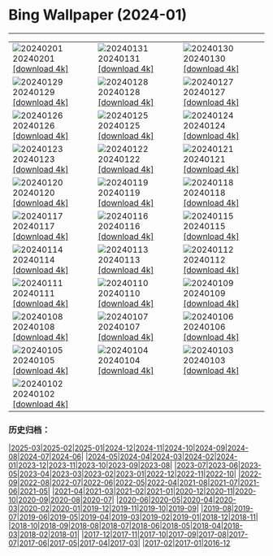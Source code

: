 # Bing Wallpaper (2024-01)
**************

<table><tr><td><img src="https://www.bing.com/th?id=OHR.ZebraMother_EN-GB8255598898_1920x1080.jpg" alt="20240201"> 20240201 <a href="https://www.bing.com/th?id=OHR.ZebraMother_EN-GB8255598898_UHD.jpg">[download 4k]</a></td><td><img src="https://www.bing.com/th?id=OHR.AlbaceteSpain_EN-GB4279721479_1920x1080.jpg" alt="20240131"> 20240131 <a href="https://www.bing.com/th?id=OHR.AlbaceteSpain_EN-GB4279721479_UHD.jpg">[download 4k]</a></td><td><img src="https://www.bing.com/th?id=OHR.GollingerFalls_EN-GB7103601086_1920x1080.jpg" alt="20240130"> 20240130 <a href="https://www.bing.com/th?id=OHR.GollingerFalls_EN-GB7103601086_UHD.jpg">[download 4k]</a></td></tr><tr><td><img src="https://www.bing.com/th?id=OHR.ChannelOutback_EN-GB6512449937_1920x1080.jpg" alt="20240129"> 20240129 <a href="https://www.bing.com/th?id=OHR.ChannelOutback_EN-GB6512449937_UHD.jpg">[download 4k]</a></td><td><img src="https://www.bing.com/th?id=OHR.WinterCarnival_EN-GB6178646232_1920x1080.jpg" alt="20240128"> 20240128 <a href="https://www.bing.com/th?id=OHR.WinterCarnival_EN-GB6178646232_UHD.jpg">[download 4k]</a></td><td><img src="https://www.bing.com/th?id=OHR.EurasianBlueTitUK_EN-GB5165508087_1920x1080.jpg" alt="20240127"> 20240127 <a href="https://www.bing.com/th?id=OHR.EurasianBlueTitUK_EN-GB5165508087_UHD.jpg">[download 4k]</a></td></tr><tr><td><img src="https://www.bing.com/th?id=OHR.BurnsNightAlloway_EN-GB4165452223_1920x1080.jpg" alt="20240126"> 20240126 <a href="https://www.bing.com/th?id=OHR.BurnsNightAlloway_EN-GB4165452223_UHD.jpg">[download 4k]</a></td><td><img src="https://www.bing.com/th?id=OHR.IcelandBeach_EN-GB3731647332_1920x1080.jpg" alt="20240125"> 20240125 <a href="https://www.bing.com/th?id=OHR.IcelandBeach_EN-GB3731647332_UHD.jpg">[download 4k]</a></td><td><img src="https://www.bing.com/th?id=OHR.MaldivesAtolls_EN-GB3594196029_1920x1080.jpg" alt="20240124"> 20240124 <a href="https://www.bing.com/th?id=OHR.MaldivesAtolls_EN-GB3594196029_UHD.jpg">[download 4k]</a></td></tr><tr><td><img src="https://www.bing.com/th?id=OHR.SantaCruzSunrise_EN-GB0952968899_1920x1080.jpg" alt="20240123"> 20240123 <a href="https://www.bing.com/th?id=OHR.SantaCruzSunrise_EN-GB0952968899_UHD.jpg">[download 4k]</a></td><td><img src="https://www.bing.com/th?id=OHR.SquirrelNetherlands_EN-GB3144776010_1920x1080.jpg" alt="20240122"> 20240122 <a href="https://www.bing.com/th?id=OHR.SquirrelNetherlands_EN-GB3144776010_UHD.jpg">[download 4k]</a></td><td><img src="https://www.bing.com/th?id=OHR.MacaroniPenguins_EN-GB2958332106_1920x1080.jpg" alt="20240121"> 20240121 <a href="https://www.bing.com/th?id=OHR.MacaroniPenguins_EN-GB2958332106_UHD.jpg">[download 4k]</a></td></tr><tr><td><img src="https://www.bing.com/th?id=OHR.PlitviceWinter_EN-GB2685837367_1920x1080.jpg" alt="20240120"> 20240120 <a href="https://www.bing.com/th?id=OHR.PlitviceWinter_EN-GB2685837367_UHD.jpg">[download 4k]</a></td><td><img src="https://www.bing.com/th?id=OHR.WinnieDaySussex_EN-GB2530368112_1920x1080.jpg" alt="20240119"> 20240119 <a href="https://www.bing.com/th?id=OHR.WinnieDaySussex_EN-GB2530368112_UHD.jpg">[download 4k]</a></td><td><img src="https://www.bing.com/th?id=OHR.SleepyWolf_EN-GB2239080031_1920x1080.jpg" alt="20240118"> 20240118 <a href="https://www.bing.com/th?id=OHR.SleepyWolf_EN-GB2239080031_UHD.jpg">[download 4k]</a></td></tr><tr><td><img src="https://www.bing.com/th?id=OHR.LakeLouise_EN-GB2053286596_1920x1080.jpg" alt="20240117"> 20240117 <a href="https://www.bing.com/th?id=OHR.LakeLouise_EN-GB2053286596_UHD.jpg">[download 4k]</a></td><td><img src="https://www.bing.com/th?id=OHR.ParisBridge_EN-GB8372523882_1920x1080.jpg" alt="20240116"> 20240116 <a href="https://www.bing.com/th?id=OHR.ParisBridge_EN-GB8372523882_UHD.jpg">[download 4k]</a></td><td><img src="https://www.bing.com/th?id=OHR.HokkaidoSwans_EN-GB1710828228_1920x1080.jpg" alt="20240115"> 20240115 <a href="https://www.bing.com/th?id=OHR.HokkaidoSwans_EN-GB1710828228_UHD.jpg">[download 4k]</a></td></tr><tr><td><img src="https://www.bing.com/th?id=OHR.HanaHighway_EN-GB1532378824_1920x1080.jpg" alt="20240114"> 20240114 <a href="https://www.bing.com/th?id=OHR.HanaHighway_EN-GB1532378824_UHD.jpg">[download 4k]</a></td><td><img src="https://www.bing.com/th?id=OHR.BukhansanSeoul_EN-GB0341063799_1920x1080.jpg" alt="20240113"> 20240113 <a href="https://www.bing.com/th?id=OHR.BukhansanSeoul_EN-GB0341063799_UHD.jpg">[download 4k]</a></td><td><img src="https://www.bing.com/th?id=OHR.LynxSnow_EN-GB4274178722_1920x1080.jpg" alt="20240112"> 20240112 <a href="https://www.bing.com/th?id=OHR.LynxSnow_EN-GB4274178722_UHD.jpg">[download 4k]</a></td></tr><tr><td><img src="https://www.bing.com/th?id=OHR.MilopotamosStairs_EN-GB4757752959_1920x1080.jpg" alt="20240111"> 20240111 <a href="https://www.bing.com/th?id=OHR.MilopotamosStairs_EN-GB4757752959_UHD.jpg">[download 4k]</a></td><td><img src="https://www.bing.com/th?id=OHR.BalloonDay_EN-GB9560500420_1920x1080.jpg" alt="20240110"> 20240110 <a href="https://www.bing.com/th?id=OHR.BalloonDay_EN-GB9560500420_UHD.jpg">[download 4k]</a></td><td><img src="https://www.bing.com/th?id=OHR.BerninaPass_EN-GB1258077580_1920x1080.jpg" alt="20240109"> 20240109 <a href="https://www.bing.com/th?id=OHR.BerninaPass_EN-GB1258077580_UHD.jpg">[download 4k]</a></td></tr><tr><td><img src="https://www.bing.com/th?id=OHR.GreatStapleSnowUK_EN-GB2875416954_1920x1080.jpg" alt="20240108"> 20240108 <a href="https://www.bing.com/th?id=OHR.GreatStapleSnowUK_EN-GB2875416954_UHD.jpg">[download 4k]</a></td><td><img src="https://www.bing.com/th?id=OHR.BlueAmsterdam_EN-GB2503528249_1920x1080.jpg" alt="20240107"> 20240107 <a href="https://www.bing.com/th?id=OHR.BlueAmsterdam_EN-GB2503528249_UHD.jpg">[download 4k]</a></td><td><img src="https://www.bing.com/th?id=OHR.HarbinFestival_EN-GB9198021502_1920x1080.jpg" alt="20240106"> 20240106 <a href="https://www.bing.com/th?id=OHR.HarbinFestival_EN-GB9198021502_UHD.jpg">[download 4k]</a></td></tr><tr><td><img src="https://www.bing.com/th?id=OHR.GoldenGateLight_EN-GB6303595201_1920x1080.jpg" alt="20240105"> 20240105 <a href="https://www.bing.com/th?id=OHR.GoldenGateLight_EN-GB6303595201_UHD.jpg">[download 4k]</a></td><td><img src="https://www.bing.com/th?id=OHR.BodleianCeiling_EN-GB7979385278_1920x1080.jpg" alt="20240104"> 20240104 <a href="https://www.bing.com/th?id=OHR.BodleianCeiling_EN-GB7979385278_UHD.jpg">[download 4k]</a></td><td><img src="https://www.bing.com/th?id=OHR.BhutanSolstice_EN-GB3360165069_1920x1080.jpg" alt="20240103"> 20240103 <a href="https://www.bing.com/th?id=OHR.BhutanSolstice_EN-GB3360165069_UHD.jpg">[download 4k]</a></td></tr><tr><td><img src="https://www.bing.com/th?id=OHR.SleepingFox_EN-GB2968569198_1920x1080.jpg" alt="20240102"> 20240102 <a href="https://www.bing.com/th?id=OHR.SleepingFox_EN-GB2968569198_UHD.jpg">[download 4k]</a></td><td></td><td></td></tr></table>

### 历史归档：

|[2025-03](/../2025-03/2025-03.md)|[2025-02](/../2025-02/2025-02.md)|[2025-01](/../2025-01/2025-01.md)|[2024-12](/../2024-12/2024-12.md)|[2024-11](/../2024-11/2024-11.md)|[2024-10](/../2024-10/2024-10.md)|[2024-09](/../2024-09/2024-09.md)|[2024-08](/../2024-08/2024-08.md)|[2024-07](/../2024-07/2024-07.md)|[2024-06](/../2024-06/2024-06.md)|
|[2024-05](/../2024-05/2024-05.md)|[2024-04](/../2024-04/2024-04.md)|[2024-03](/../2024-03/2024-03.md)|[2024-02](/../2024-02/2024-02.md)|[2024-01](/2024-01.md)|[2023-12](/../2023-12/2023-12.md)|[2023-11](/../2023-11/2023-11.md)|[2023-10](/../2023-10/2023-10.md)|[2023-09](/../2023-09/2023-09.md)|[2023-08](/../2023-08/2023-08.md)|
|[2023-07](/../2023-07/2023-07.md)|[2023-06](/../2023-06/2023-06.md)|[2023-05](/../2023-05/2023-05.md)|[2023-04](/../2023-04/2023-04.md)|[2023-03](/../2023-03/2023-03.md)|[2023-02](/../2023-02/2023-02.md)|[2023-01](/../2023-01/2023-01.md)|[2022-12](/../2022-12/2022-12.md)|[2022-11](/../2022-11/2022-11.md)|[2022-10](/../2022-10/2022-10.md)|
|[2022-09](/../2022-09/2022-09.md)|[2022-08](/../2022-08/2022-08.md)|[2022-07](/../2022-07/2022-07.md)|[2022-06](/../2022-06/2022-06.md)|[2022-05](/../2022-05/2022-05.md)|[2022-04](/../2022-04/2022-04.md)|[2021-08](/../2021-08/2021-08.md)|[2021-07](/../2021-07/2021-07.md)|[2021-06](/../2021-06/2021-06.md)|[2021-05](/../2021-05/2021-05.md)|
|[2021-04](/../2021-04/2021-04.md)|[2021-03](/../2021-03/2021-03.md)|[2021-02](/../2021-02/2021-02.md)|[2021-01](/../2021-01/2021-01.md)|[2020-12](/../2020-12/2020-12.md)|[2020-11](/../2020-11/2020-11.md)|[2020-10](/../2020-10/2020-10.md)|[2020-09](/../2020-09/2020-09.md)|[2020-08](/../2020-08/2020-08.md)|[2020-07](/../2020-07/2020-07.md)|
|[2020-06](/../2020-06/2020-06.md)|[2020-05](/../2020-05/2020-05.md)|[2020-04](/../2020-04/2020-04.md)|[2020-03](/../2020-03/2020-03.md)|[2020-02](/../2020-02/2020-02.md)|[2020-01](/../2020-01/2020-01.md)|[2019-12](/../2019-12/2019-12.md)|[2019-11](/../2019-11/2019-11.md)|[2019-10](/../2019-10/2019-10.md)|[2019-09](/../2019-09/2019-09.md)|
|[2019-08](/../2019-08/2019-08.md)|[2019-07](/../2019-07/2019-07.md)|[2019-06](/../2019-06/2019-06.md)|[2019-05](/../2019-05/2019-05.md)|[2019-04](/../2019-04/2019-04.md)|[2019-03](/../2019-03/2019-03.md)|[2019-02](/../2019-02/2019-02.md)|[2019-01](/../2019-01/2019-01.md)|[2018-12](/../2018-12/2018-12.md)|[2018-11](/../2018-11/2018-11.md)|
|[2018-10](/../2018-10/2018-10.md)|[2018-09](/../2018-09/2018-09.md)|[2018-08](/../2018-08/2018-08.md)|[2018-07](/../2018-07/2018-07.md)|[2018-06](/../2018-06/2018-06.md)|[2018-05](/../2018-05/2018-05.md)|[2018-04](/../2018-04/2018-04.md)|[2018-03](/../2018-03/2018-03.md)|[2018-02](/../2018-02/2018-02.md)|[2018-01](/../2018-01/2018-01.md)|
|[2017-12](/../2017-12/2017-12.md)|[2017-11](/../2017-11/2017-11.md)|[2017-10](/../2017-10/2017-10.md)|[2017-09](/../2017-09/2017-09.md)|[2017-08](/../2017-08/2017-08.md)|[2017-07](/../2017-07/2017-07.md)|[2017-06](/../2017-06/2017-06.md)|[2017-05](/../2017-05/2017-05.md)|[2017-04](/../2017-04/2017-04.md)|[2017-03](/../2017-03/2017-03.md)|
|[2017-02](/../2017-02/2017-02.md)|[2017-01](/../2017-01/2017-01.md)|[2016-12](/../2016-12/2016-12.md)